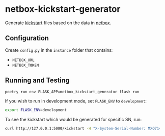 # netbox-kickstart-generator

Generate [kickstart](https://pykickstart.readthedocs.io) files
based on the data in [netbox](https://netbox.readthedocs.io).

## Configuration

Create `config.py` in the `instance` folder that contains:

* `NETBOX_URL`
* `NETBOX_TOKEN`

## Running and Testing

```sh
poetry run env FLASK_APP=netbox_kickstart_generator flask run
```

If you wish to run in development mode, set `FLASK_ENV` to `development`:

```sh
export FLASK_ENV=development
```

To see the kickstart which would be generated for specific SN, run:

```sh
curl http://127.0.0.1:5000/kickstart -H "X-System-Serial-Number: MXQ7140CHN"
```

